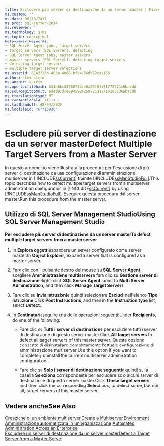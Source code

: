 ```yaml
---
title: Escludere più server di destinazione da un server master | Microsoft Docs
ms.custom: ''
ms.date: 06/13/2017
ms.prod: sql-server-2014
ms.reviewer: ''
ms.technology: ssms
ms.topic: conceptual
helpviewer_keywords:
- SQL Server Agent jobs, target servers
- target servers [SQL Server], defecting
- SQL Server Agent jobs, master servers
- master servers [SQL Server], defecting target servers
- defecting target servers
- multiple target server defections
ms.assetid: 61a3713b-403a-4806-bfc4-66db72ca1156
author: stevestein
ms.author: sstein
ms.openlocfilehash: b31a8bc38968733de0a23f67a71772721c8baedd
ms.sourcegitcommit: ad4d92dce894592a259721a1571b1d8736abacdb
ms.translationtype: MT
ms.contentlocale: it-IT
ms.lasthandoff: 08/04/2020
ms.locfileid: "87715036"
---
```

# <a name="defect-multiple-target-servers-from-a-master-server"></a><span data-ttu-id="9615d-102">Escludere più server di destinazione da un server master</span><span class="sxs-lookup"><span data-stu-id="9615d-102">Defect Multiple Target Servers from a Master Server</span></span>
  <span data-ttu-id="9615d-103">In questo argomento viene illustrata la procedura per l'esclusione di più server di destinazione da una configurazione di amministrazione multiserver in [!INCLUDE[ssCurrent](../../includes/sscurrent-md.md)] tramite [!INCLUDE[ssManStudioFull](../../includes/ssmanstudiofull-md.md)].</span><span class="sxs-lookup"><span data-stu-id="9615d-103">This topic describes how to defect multiple target servers from a multiserver administration configuration in [!INCLUDE[ssCurrent](../../includes/sscurrent-md.md)] by using [!INCLUDE[ssManStudioFull](../../includes/ssmanstudiofull-md.md)].</span></span> <span data-ttu-id="9615d-104">Eseguire questa procedura dal server master.</span><span class="sxs-lookup"><span data-stu-id="9615d-104">Run this procedure from the master server.</span></span>  
  
##  <a name="using-sql-server-management-studio"></a><a name="SSMSProcedure"></a> <span data-ttu-id="9615d-105">Utilizzo di SQL Server Management Studio</span><span class="sxs-lookup"><span data-stu-id="9615d-105">Using SQL Server Management Studio</span></span>  
  
#### <a name="to-defect-multiple-target-servers-from-a-master-server"></a><span data-ttu-id="9615d-106">Per escludere più server di destinazione da un server master</span><span class="sxs-lookup"><span data-stu-id="9615d-106">To defect multiple target servers from a master server</span></span>  
  
1.  <span data-ttu-id="9615d-107">In **Esplora oggetti**espandere un server configurato come server master.</span><span class="sxs-lookup"><span data-stu-id="9615d-107">In **Object Explorer**, expand a server that is configured as a master server.</span></span>  
  
2.  <span data-ttu-id="9615d-108">Fare clic con il pulsante destro del mouse su **SQL Server Agent**, scegliere **Amministrazione multiserver**e fare clic su **Gestione server di destinazione**.</span><span class="sxs-lookup"><span data-stu-id="9615d-108">Right-click **SQL Server Agent**, point to **Multi Server Administration**, and then click **Manage Target Servers**.</span></span>  
  
3.  <span data-ttu-id="9615d-109">Fare clic su **Invia istruzioni**e quindi selezionare **Escludi** nell'elenco **Tipo istruzione**.</span><span class="sxs-lookup"><span data-stu-id="9615d-109">Click **Post Instructions**, and then in the **Instruction type** list, select **Defect**.</span></span>  
  
4.  <span data-ttu-id="9615d-110">In **Destinatari**eseguire una delle operazioni seguenti:</span><span class="sxs-lookup"><span data-stu-id="9615d-110">Under **Recipients**, do one of the following:</span></span>  
  
    -   <span data-ttu-id="9615d-111">Fare clic su **Tutti i server di destinazione** per escludere tutti i server di destinazione di questo server master.</span><span class="sxs-lookup"><span data-stu-id="9615d-111">Click **All target servers** to defect all target servers of this master server.</span></span> <span data-ttu-id="9615d-112">Questa opzione consente di disinstallare completamente l'attuale configurazione di amministrazione multiserver.</span><span class="sxs-lookup"><span data-stu-id="9615d-112">Use this option if you want to completely uninstall the current multiserver administration configuration.</span></span>  
  
    -   <span data-ttu-id="9615d-113">Fare clic su **Solo i server di destinazione seguenti**e quindi sulla casella **Seleziona** corrispondente per escludere solo alcuni server di destinazione di questo server master.</span><span class="sxs-lookup"><span data-stu-id="9615d-113">Click **These target servers**, and then click the corresponding **Select** box, to defect some, but not all, target servers of this master server.</span></span>  
  
## <a name="see-also"></a><span data-ttu-id="9615d-114">Vedere anche</span><span class="sxs-lookup"><span data-stu-id="9615d-114">See Also</span></span>  
 <span data-ttu-id="9615d-115">[Creazione di un ambiente multiserver](create-a-multiserver-environment.md) </span><span class="sxs-lookup"><span data-stu-id="9615d-115">[Create a Multiserver Environment](create-a-multiserver-environment.md) </span></span>  
 <span data-ttu-id="9615d-116">[Amministrazione automatizzata in un'organizzazione](automated-administration-across-an-enterprise.md) </span><span class="sxs-lookup"><span data-stu-id="9615d-116">[Automated Administration Across an Enterprise](automated-administration-across-an-enterprise.md) </span></span>  
 [<span data-ttu-id="9615d-117">Escludere un server di destinazione da un server master</span><span class="sxs-lookup"><span data-stu-id="9615d-117">Defect a Target Server from a Master Server</span></span>](defect-a-target-server-from-a-master-server.md)  
  
  
